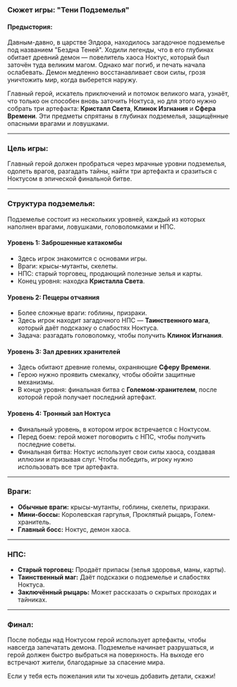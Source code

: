 ### Сюжет игры: **"Тени Подземелья"**

#### Предыстория:
Давным-давно, в царстве Элдора, находилось загадочное подземелье под названием "Бездна Теней". Ходили легенды, что в его глубинах обитает древний демон — повелитель хаоса Ноктус, который был заточён туда великим магом. Однако маг погиб, и печать начала ослабевать. Демон медленно восстанавливает свои силы, грозя уничтожить мир, когда выберется наружу.

Главный герой, искатель приключений и потомок великого мага, узнаёт, что только он способен вновь заточить Ноктуса, но для этого нужно собрать три артефакта: **Кристалл Света**, **Клинок Изгнания** и **Сфера Времени**. Эти предметы спрятаны в глубинах подземелья, защищённые опасными врагами и ловушками.  

---

### Цель игры:
Главный герой должен пробраться через мрачные уровни подземелья, одолеть врагов, разгадать тайны, найти три артефакта и сразиться с Ноктусом в эпической финальной битве.  

---

### Структура подземелья:
Подземелье состоит из нескольких уровней, каждый из которых наполнен врагами, ловушками, головоломками и НПС.  

#### Уровень 1: **Заброшенные катакомбы**
- Здесь игрок знакомится с основами игры.
- Враги: крысы-мутанты, скелеты.
- НПС: старый торговец, продающий полезные зелья и карты.
- Конец уровня: находка **Кристалла Света**.

#### Уровень 2: **Пещеры отчаяния**
- Более сложные враги: гоблины, призраки.
- Здесь игрок находит загадочного НПС — **Таинственного мага**, который даёт подсказку о слабостях Ноктуса.
- Задача: разгадать головоломку, чтобы получить **Клинок Изгнания**.

#### Уровень 3: **Зал древних хранителей**
- Здесь обитают древние големы, охраняющие **Сферу Времени**.
- Герою нужно проявить смекалку, чтобы обойти защитные механизмы.
- В конце уровня: финальная битва с **Големом-хранителем**, после которой герой получает последний артефакт.

#### Уровень 4: **Тронный зал Ноктуса**
- Финальный уровень, в котором игрок встречается с Ноктусом.
- Перед боем: герой может поговорить с НПС, чтобы получить последние советы.
- Финальная битва: Ноктус использует свои силы хаоса, создавая иллюзии и призывая слуг. Чтобы победить, игроку нужно использовать все три артефакта.

---

### Враги:
- **Обычные враги:** крысы-мутанты, гоблины, скелеты, призраки.
- **Мини-боссы:** Королевская гаргулья, Проклятый рыцарь, Голем-хранитель.
- **Главный босс:** Ноктус, демон хаоса.

---

### НПС:
- **Старый торговец:** Продаёт припасы (зелья здоровья, маны, карты).
- **Таинственный маг:** Даёт подсказки о подземелье и слабостях Ноктуса.
- **Заключённый рыцарь:** Может рассказать о скрытых проходах и тайниках.

---

### Финал:
После победы над Ноктусом герой использует артефакты, чтобы навсегда запечатать демона. Подземелье начинает разрушаться, и герой должен быстро выбраться на поверхность. На выходе его встречают жители, благодарные за спасение мира.  

Если у тебя есть пожелания или ты хочешь добавить детали, скажи!